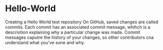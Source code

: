 # Hello-World
Creating a Hello World test repository
On GitHub, saved changes are called commits.  Each commit has an associated commit message, whihch is a descriotion explaining why a particular change was made.  Commit messages caputre the history of your changes, so other contributors cna understand what you've sone and why.
